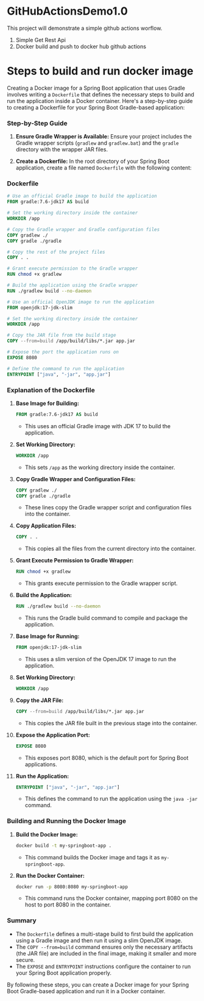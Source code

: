 # GitHubActionsDemo1.0
This project will demonstrate a simple github actions worflow.
1. Simple Get Rest Api
2. Docker build and push to docker hub github actions

# Steps to build and run docker image
Creating a Docker image for a Spring Boot application that uses Gradle involves writing a `Dockerfile` that defines the necessary steps to build and run the application inside a Docker container. Here's a step-by-step guide to creating a Dockerfile for your Spring Boot Gradle-based application:

### Step-by-Step Guide

1. **Ensure Gradle Wrapper is Available:**
   Ensure your project includes the Gradle wrapper scripts (`gradlew` and `gradlew.bat`) and the `gradle` directory with the wrapper JAR files.

2. **Create a Dockerfile:**
   In the root directory of your Spring Boot application, create a file named `Dockerfile` with the following content:

### Dockerfile

```dockerfile
# Use an official Gradle image to build the application
FROM gradle:7.6-jdk17 AS build

# Set the working directory inside the container
WORKDIR /app

# Copy the Gradle wrapper and Gradle configuration files
COPY gradlew ./
COPY gradle ./gradle

# Copy the rest of the project files
COPY . .

# Grant execute permission to the Gradle wrapper
RUN chmod +x gradlew

# Build the application using the Gradle wrapper
RUN ./gradlew build --no-daemon

# Use an official OpenJDK image to run the application
FROM openjdk:17-jdk-slim

# Set the working directory inside the container
WORKDIR /app

# Copy the JAR file from the build stage
COPY --from=build /app/build/libs/*.jar app.jar

# Expose the port the application runs on
EXPOSE 8080

# Define the command to run the application
ENTRYPOINT ["java", "-jar", "app.jar"]
```

### Explanation of the Dockerfile

1. **Base Image for Building:**
   ```dockerfile
   FROM gradle:7.6-jdk17 AS build
   ```
    - This uses an official Gradle image with JDK 17 to build the application.

2. **Set Working Directory:**
   ```dockerfile
   WORKDIR /app
   ```
    - This sets `/app` as the working directory inside the container.

3. **Copy Gradle Wrapper and Configuration Files:**
   ```dockerfile
   COPY gradlew ./
   COPY gradle ./gradle
   ```
    - These lines copy the Gradle wrapper script and configuration files into the container.

4. **Copy Application Files:**
   ```dockerfile
   COPY . .
   ```
    - This copies all the files from the current directory into the container.

5. **Grant Execute Permission to Gradle Wrapper:**
   ```dockerfile
   RUN chmod +x gradlew
   ```
    - This grants execute permission to the Gradle wrapper script.

6. **Build the Application:**
   ```dockerfile
   RUN ./gradlew build --no-daemon
   ```
    - This runs the Gradle build command to compile and package the application.

7. **Base Image for Running:**
   ```dockerfile
   FROM openjdk:17-jdk-slim
   ```
    - This uses a slim version of the OpenJDK 17 image to run the application.

8. **Set Working Directory:**
   ```dockerfile
   WORKDIR /app
   ```

9. **Copy the JAR File:**
   ```dockerfile
   COPY --from=build /app/build/libs/*.jar app.jar
   ```
    - This copies the JAR file built in the previous stage into the container.

10. **Expose the Application Port:**
    ```dockerfile
    EXPOSE 8080
    ```
    - This exposes port 8080, which is the default port for Spring Boot applications.

11. **Run the Application:**
    ```dockerfile
    ENTRYPOINT ["java", "-jar", "app.jar"]
    ```
    - This defines the command to run the application using the `java -jar` command.

### Building and Running the Docker Image

1. **Build the Docker Image:**
   ```sh
   docker build -t my-springboot-app .
   ```
    - This command builds the Docker image and tags it as `my-springboot-app`.

2. **Run the Docker Container:**
   ```sh
   docker run -p 8080:8080 my-springboot-app
   ```
    - This command runs the Docker container, mapping port 8080 on the host to port 8080 in the container.

### Summary

- The `Dockerfile` defines a multi-stage build to first build the application using a Gradle image and then run it using a slim OpenJDK image.
- The `COPY --from=build` command ensures only the necessary artifacts (the JAR file) are included in the final image, making it smaller and more secure.
- The `EXPOSE` and `ENTRYPOINT` instructions configure the container to run your Spring Boot application properly.

By following these steps, you can create a Docker image for your Spring Boot Gradle-based application and run it in a Docker container.
